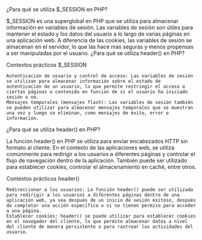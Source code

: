 ¿Para qué se utiliza $_SESSION en PHP?

$_SESSION es una superglobal en PHP que se utiliza para almacenar información en variables de sesión. Las variables de sesión son útiles para mantener el estado y los datos del usuario a lo largo de varias páginas en una aplicación web. A diferencia de las cookies, las variables de sesión se almacenan en el servidor, lo que las hace más seguras y menos propensas a ser manipuladas por el usuario.
¿Para qué se utiliza header() en PHP?

Contextos prácticos
$_SESSION

    Autenticación de usuario y control de acceso: Las variables de sesión se utilizan para almacenar información sobre el estado de autenticación de un usuario, lo que permite restringir el acceso a ciertas páginas o contenido en función de si el usuario ha iniciado sesión o no.
    Mensajes temporales (mensajes flash): Las variables de sesión también se pueden utilizar para almacenar mensajes temporales que se muestran una vez y luego se eliminan, como mensajes de éxito, error o información.
    


¿Para qué se utiliza header() en PHP?

La función header() en PHP se utiliza para enviar encabezados HTTP sin formato al cliente. En el contexto de las aplicaciones web, se utiliza comúnmente para redirigir a los usuarios a diferentes páginas y controlar el flujo de navegación dentro de la aplicación. También puede ser utilizado para establecer cookies, controlar el almacenamiento en caché, entre otros.

Contextos prácticos
header()

    
    Redireccionar a los usuarios: La función header() puede ser utilizada para redirigir a los usuarios a diferentes páginas dentro de una aplicación web, ya sea después de un inicio de sesión exitoso, después de completar una acción específica o si no tienen permiso para acceder a una página.
    Establecer cookies: header() se puede utilizar para establecer cookies en el navegador del cliente, lo que permite almacenar datos a nivel del cliente de manera persistente o para rastrear las actividades del usuario.
